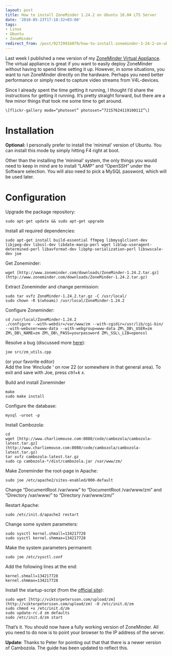 ```yaml
---
layout: post
title: How to install ZoneMinder 1.24.2 on Ubuntu 10.04 LTS Server
date: '2010-05-23T17:18:32+03:00'
tags:
- Linux
- Ubuntu
- ZoneMinder
redirect_from: /post/92729916079/how-to-install-zoneminder-1-24-2-on-ubuntu-10-04-lts-ser
---
```

Last week I published a new version of my [ZoneMinder Virtual Appliance](http://viktorpetersson.com/open-source/zoneminder-virtual-appliance). The virtual appliance is great if you want to easily deploy ZoneMinder without having to spend time setting it up. However, in some situations, you want to run ZoneMinder directly on the hardware. Perhaps you need better performance or simply need to capture video streams from V4L-devices.

Since I already spent the time getting it running, I thought I’d share the instructions for getting it running. It’s pretty straight forward, but there are a few minor things that took me some time to get around.  
  
    \[flickr-gallery mode=“photoset” photoset=“72157624119100112”\]

Installation
============

**Optional:** I personally prefer to install the ‘minimal’ version of Ubuntu. You can install this mode by simply hitting F4 right at boot.

Other than the installing the ‘minimal’ system, the only things you would need to keep in mind are to install “LAMP” and “OpenSSH” under the Software selection. You will also need to pick a MySQL password, which will be used later.

Configuration
=============

Upgrade the package repository:

    sudo apt-get update && sudo apt-get upgrade

Install all required dependencies:

    sudo apt-get install build-essential ffmpeg libmysqlclient-dev libjpeg-dev libssl-dev libdate-manip-perl wget liblwp-useragent-determined-perl libavformat-dev libphp-serialization-perl libswscale-dev joe

Get Zoneminder:

    wget [http://www.zoneminder.com/downloads/ZoneMinder-1.24.2.tar.gz](http://www.zoneminder.com/downloads/ZoneMinder-1.24.2.tar.gz)

Extract Zoneminder and change permission:

    sudo tar xvfz ZoneMinder-1.24.2.tar.gz -C /usr/local/
    sudo chown -R $(whoami) /usr/local/ZoneMinder-1.24.2

Configure Zoneminder:

    cd /usr/local/ZoneMinder-1.24.2
    ./configure --with-webdir=/var/www/zm --with-cgidir=/usr/lib/cgi-bin/ --with-webuser=www-data --with-webgroup=www-data ZM\_DB\_USER=zm ZM\_DB\_NAME=zm ZM\_DB\_PASS=yourpassword ZM\_SSL\_LIB=openssl

Resolve a bug (discussed more [here](http://www.zoneminder.com/forums/viewtopic.php?p=55152)):

    joe src/zm_utils.cpp

(or your favorite editor)  
Add the line ‘#include ‘ on row 22 (or somewhere in that general area). To exit and save with Joe, press _ctrl+k x_.

Build and install Zoneminder

    make
    sudo make install

Configure the database:

    mysql -uroot -p 

Install Cambozola:

    cd
    wget [http://www.charliemouse.com:8080/code/cambozola/cambozola-latest.tar.gz](http://www.charliemouse.com:8080/code/cambozola/cambozola-latest.tar.gz) 
    tar xvfz cambozola-latest.tar.gz 
    sudo cp cambozola-*/dist/cambozola.jar /var/www/zm/

Make Zoneminder the root-page in Apache:

    sudo joe /etc/apache2/sites-enabled/000-default

Change “DocumentRoot /var/www” to “DocumentRoot /var/www/zm” and “Directory /var/www/” to “Directory /var/www/zm/”

Restart Apache:

    sudo /etc/init.d/apache2 restart

Change some system parameters:

    sudo sysctl kernel.shmall=134217728
    sudo sysctl kernel.shmmax=134217728

Make the system parameters permanent:

    sudo joe /etc/sysctl.conf

Add the following lines at the end:

    kernel.shmall=134217728
    kernel.shmmax=134217728

Install the startup-script (from the [official site](http://www.zoneminder.com/wiki/index.php/Debian_init.d)):

    sudo wget [http://viktorpetersson.com/upload/zm](http://viktorpetersson.com/upload/zm) -O /etc/init.d/zm
    sudo chmod +x /etc/init.d/zm
    sudo update-rc.d zm defaults
    sudo /etc/init.d/zm start

That’s it. You should now have a fully working version of ZoneMinder. All you need to do now is to point your browser to the IP address of the server.

**Update**: Thanks to Peter for pointing out that that there is a newer version of Cambozola. The guide has been updated to reflect this.
